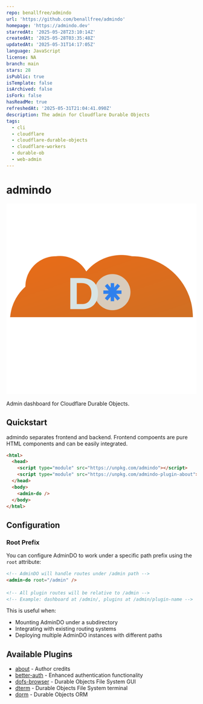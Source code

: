```yaml
---
repo: benallfree/admindo
url: 'https://github.com/benallfree/admindo'
homepage: 'https://admindo.dev'
starredAt: '2025-05-28T23:10:14Z'
createdAt: '2025-05-28T03:35:48Z'
updatedAt: '2025-05-31T14:17:05Z'
language: JavaScript
license: NA
branch: main
stars: 28
isPublic: true
isTemplate: false
isArchived: false
isFork: false
hasReadMe: true
refreshedAt: '2025-05-31T21:04:41.090Z'
description: The admin for Cloudflare Durable Objects
tags:
  - cli
  - cloudflare
  - cloudflare-durable-objects
  - cloudflare-workers
  - durable-ob
  - web-admin
---
```


# admindo

![AdminDO Logo](https://raw.githubusercontent.com/benallfree/admindo/refs/heads/main/site/admindo.svg)

Admin dashboard for Cloudflare Durable Objects.

## Quickstart

admindo separates frontend and backend. Frontend compoents are pure HTML components and can be easily integrated.

```html
<html>
  <head>
    <script type="module" src="https://unpkg.com/admindo"></script>
    <script type="module" src="https://unpkg.com/admindo-plugin-about"></script>
  </head>
  <body>
    <admin-do />
  </body>
</html>
```

## Configuration

### Root Prefix

You can configure AdminDO to work under a specific path prefix using the `root` attribute:

```html
<!-- AdminDO will handle routes under /admin path -->
<admin-do root="/admin" />

<!-- All plugin routes will be relative to /admin -->
<!-- Example: dashboard at /admin/, plugins at /admin/plugin-name -->
```

This is useful when:

- Mounting AdminDO under a subdirectory
- Integrating with existing routing systems
- Deploying multiple AdminDO instances with different paths

## Available Plugins

- [about](./plugins/about) - Author credits
- [better-auth](./plugins/better-auth) - Enhanced authentication functionality
- [dofs-browser](./plugins/dofs-browser) - Durable Objects File System GUI
- [dterm](./plugins/dterm) - Durable Objects File System terminal
- [dorm](./plugins/dorm) - Durable Objects ORM
